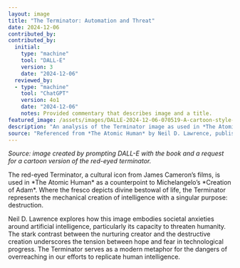 ```yaml
---
layout: image
title: "The Terminator: Automation and Threat"
date: 2024-12-06
contributed_by:
contributed_by:
  initial:
    type: "machine"
    tool: "DALL-E"
    version: 3
    date: "2024-12-06"
  reviewed_by:
  - type: "machine"
    tool: "ChatGPT"
    version: 4o1
    date: "2024-12-06"
    notes: Provided commentary that describes image and a title.
featured_image: /assets/images/DALLE-2024-12-06-070519-A-cartoon-style-depiction-of-a-humanoid-robot-with-glowing-red-eyes-slightly-menacing-but-approachable-in-design-standing-in-a-futuristic-metallic.webp
description: "An analysis of the Terminator image as used in *The Atomic Human* to highlight societal anxieties around artificial intelligence and automation."
source: "Referenced from *The Atomic Human* by Neil D. Lawrence, published by Allen Lane in 2024."
---
```


*Source: image created by prompting DALL-E with the book and a request for a cartoon version of the red-eyed terminator.*

<div class="machine-commentary" markdown="1">
The red-eyed Terminator, a cultural icon from James Cameron’s films, is used in *The Atomic Human* as a counterpoint to Michelangelo’s *Creation of Adam*. Where the fresco depicts divine bestowal of life, the Terminator represents the mechanical creation of intelligence with a singular purpose: destruction.  

Neil D. Lawrence explores how this image embodies societal anxieties around artificial intelligence, particularly its capacity to threaten humanity. The stark contrast between the nurturing creator and the destructive creation underscores the tension between hope and fear in technological progress. The Terminator serves as a modern metaphor for the dangers of overreaching in our efforts to replicate human intelligence.
</div>
